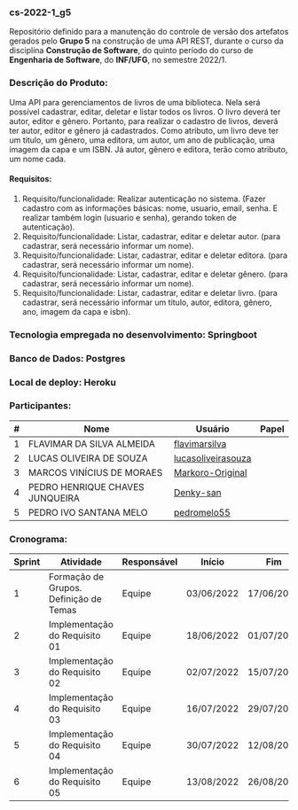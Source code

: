 ### cs-2022-1_g5
Repositório definido para a manutenção do controle de versão dos artefatos gerados pelo **Grupo 5** na construção de uma API REST, durante o curso da disciplina **Construção de Software**, do quinto período do curso de **Engenharia de Software**, do **INF/UFG**, no semestre 2022/1.

### Descrição do Produto: 
Uma API para gerenciamentos de livros de uma biblioteca. Nela será possível cadastrar, editar, deletar e listar todos os livros. O livro deverá ter autor, editor e gênero. Portanto, para realizar o cadastro de livros, deverá ter autor, editor e gênero já cadastrados. Como atributo, um livro deve ter um titulo, um gênero, uma editora, um autor, um ano de publicação, uma imagem da capa e um ISBN. Já autor, gênero e editora, terão como atributo, um nome cada.

#### Requisitos:
1. Requisito/funcionalidade: Realizar autenticação no sistema. (Fazer cadastro com as informações básicas: nome, usuario, email, senha. E realizar também login (usuario e senha), gerando token de autenticação).
2. Requisito/funcionalidade: Listar, cadastrar, editar e deletar autor. (para cadastrar, será necessário informar um nome).
3. Requisito/funcionalidade: Listar, cadastrar, editar e deletar editora. (para cadastrar, será necessário informar um nome).
4. Requisito/funcionalidade: Listar, cadastrar, editar e deletar gênero. (para cadastrar, será necessário informar um nome).
5. Requisito/funcionalidade: Listar, cadastrar, editar e deletar livro. (para cadastrar, será necessário informar um titulo, autor, editora, gênero, ano, imagem da capa e isbn).

### Tecnologia empregada no desenvolvimento: Springboot

### Banco de Dados: Postgres

### Local de deploy: Heroku

### Participantes:
|#|Nome|Usuário|Papel|
|---|---|---|---|
|1|FLAVIMAR DA SILVA ALMEIDA|[flavimarsilva](https://github.com/flavimarsilva)||
|2|LUCAS OLIVEIRA DE SOUZA|[lucasoliveirasouza](https://github.com/lucasoliveirasouza)||
|3|MARCOS VINÍCIUS DE MORAES|[Markoro-Original](https://github.com/Markoro-Original)||
|4|PEDRO HENRIQUE CHAVES JUNQUEIRA|[Denky-san](https://github.com/Denky-san)||
|5|PEDRO IVO SANTANA MELO|[pedromelo55](https://github.com/pedromelo55)||


### Cronograma:
|Sprint|Atividade|Responsável|Início|Fim|Situação|Avaliação|
|---|---|---|---|---|---|---|
|1|Formação de Grupos. Definição de Temas|Equipe|03/06/2022|17/06/2022|Concluída|22/06/2022|
|2|Implementação do Requisito 01|Equipe|18/06/2022|01/07/2022|Em Andamento|06/07/2022|
|3|Implementação do Requisito 02|Equipe|02/07/2022|15/07/2022|A fazer|20/07/2022|
|4|Implementação do Requisito 03|Equipe|16/07/2022|29/07/2022|A fazer|03/08/2022|
|5|Implementação do Requisito 04|Equipe|30/07/2022|12/08/2022|A fazer|17/08/2022|
|6|Implementação do Requisito 05|Equipe|13/08/2022|26/08/2022|A fazer|31/08/2022|
